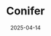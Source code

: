 ---  
layout: startup_page  
title: "Conifer"  
id: "conifer.io"  
permalink: "/coniferconifer.io04142025/"  
website: "https://www.conifer.io/"  
funding_round: "Seed"  
funding_amount: "$20M"  
investors: "True Ventures, MaC Ventures, MFV Partners"  
about: "Conifer develops rare-earth-free electric hub motors using ferrite magnets, offering higher efficiency and power in a smaller size than comparable options. Their 'drop-in' design allows easy replacement in existing vehicles, targeting small mobility, on/off-road, and other applications like lawnmowers and HVAC equipment. Conifer aims to localize its supply chain and automate manufacturing for cost reduction and scalability."  
markets: "Electric Motors, Automotive, Small Mobility"  
hq: "Sunnyvale, California, United States"  
founded_year: "2022"  
linkedin: "https://www.linkedin.com/company/coniferio"  
twitter: "https://twitter.com/coniferrealty"  
instagram: ""  
facebook: "https://www.facebook.com/coniferrealty"  
crunchbase: "https://www.crunchbase.com/organization/conifer"  
pitchbook: "https://pitchbook.com/profiles/company/110836-81"  

date_display: "14-Apr-2025"  
date: "2025-04-14"

# SEO Optimization  
meta_title: "Conifer - Seed Funding ($20M)"  
meta_description: "Conifer, Conifer develops rare-earth-free electric hub motors using ferrite magnets, offering higher efficiency and power in a smaller size than comparable opt..."  
meta_keywords: "Conifer, Electric Motors, Automotive, Small Mobility, Seed funding"  
canonical_url: "https://startup.projectstartups.com/coniferconifer.io04142025/"  
---